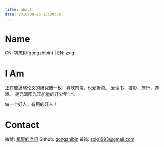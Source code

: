 ```yaml
---
title: about
date: 2016-09-26 15:30:36
---
```


# Name
CN: 巩志彬(gongzhibin) | EN: zxlg
# I Am
正在苦逼熬论文的研究僧一枚，喜欢前端，也爱折腾。
爱读书，摄影，旅行，游戏。
是充满阳光正能量的好少年^_^。

做一个好人，有用的好人！

# Contact
微博: [机智的老巩](http://weibo.com/zxlg1993)
Github: [gongzhibin](https://github.com/gongzhibin)
邮箱: zxlg1993@gmail.com